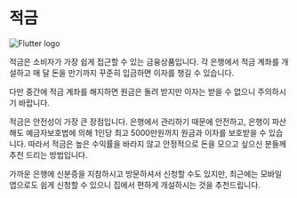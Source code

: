 # 적금
![Flutter logo](resource:assets/images/bank.jpg)


적금은 소비자가 가장 쉽게 접근할 수 있는 금융상품입니다. 각 은행에서 적금 계좌를 개설하고 매 달 돈을 만기까지 꾸준히 입금하면 이자를 챙길 수 있습니다. 

다만 중간에 적금 계좌를 해지하면 원금은 돌려 받지만 이자는 받을 수 없으니 주의하시기 바랍니다. 


적금은 안전성이 가장 큰 장점입니다. 은행에서 관리하기 때문에 안전하고, 은행이 파산해도 예금자보호법에 의해 1인당 최고 5000만원까지 원금과 이자를 보호받을 수 있습니다. 따라서 적금은 높은 수익률을 바라지 않고 안정적으로 돈을 모으고 싶으신 분들께 추천 드리는 방법입니다.


가까운 은행에 신분증을 지참하시고 방문하셔서 신청할 수도 있지만, 최근에는 모바일 앱으로도 쉽게 신청할 수 있으니 집에서 편하게 개설하시는 것을 추천드립니다.